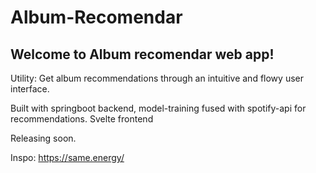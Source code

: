 # Album-Recomendar

## Welcome to Album recomendar web app! 

Utility: Get album recommendations through an intuitive and flowy user interface. 

Built with springboot backend, model-training fused with spotify-api for recommendations. Svelte frontend

Releasing soon.

Inspo: https://same.energy/

